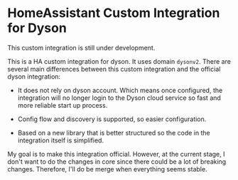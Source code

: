 # HomeAssistant Custom Integration for Dyson

This custom integration is still under development.

This is a HA custom integration for dyson. It uses domain `dysonv2`. There are several main differences between this custom integration and the official dyson integration:

- It does not rely on dyson account. Which means once configured, the integration will no longer login to the Dyson cloud service so fast and more reliable start up process.

- Config flow and discovery is supported, so easier configuration.

- Based on a new library that is better structured so the code in the integration itself is simplified.

My goal is to make this integration official. However, at the current stage, I don't want to do the changes in core since there could be a lot of breaking changes. Therefore, I'll do be merge when everything seems stable.
